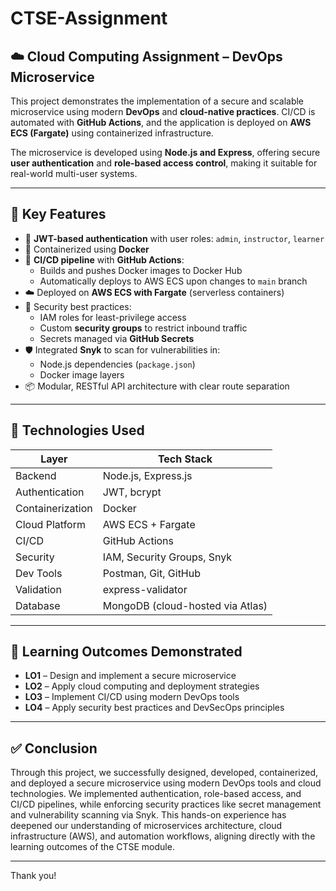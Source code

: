 # CTSE-Assignment

## ☁️ Cloud Computing Assignment – DevOps Microservice

This project demonstrates the implementation of a secure and scalable microservice using modern **DevOps** and **cloud-native practices**. CI/CD is automated with **GitHub Actions**, and the application is deployed on **AWS ECS (Fargate)** using containerized infrastructure.

The microservice is developed using **Node.js and Express**, offering secure **user authentication** and **role-based access control**, making it suitable for real-world multi-user systems.

---

## 🔐 Key Features

- 🔑 **JWT-based authentication** with user roles: `admin`, `instructor`, `learner`
- 🐳 Containerized using **Docker**
- 🔁 **CI/CD pipeline** with **GitHub Actions**:
  - Builds and pushes Docker images to Docker Hub
  - Automatically deploys to AWS ECS upon changes to `main` branch
- ☁️ Deployed on **AWS ECS with Fargate** (serverless containers)
- 🔐 Security best practices:
  - IAM roles for least-privilege access
  - Custom **security groups** to restrict inbound traffic
  - Secrets managed via **GitHub Secrets**
- 🛡️ Integrated **Snyk** to scan for vulnerabilities in:
  - Node.js dependencies (`package.json`)
  - Docker image layers
- 📦 Modular, RESTful API architecture with clear route separation

---

## 🧰 Technologies Used

| Layer              | Tech Stack                      |
|--------------------|---------------------------------|
| Backend            | Node.js, Express.js             |
| Authentication     | JWT, bcrypt                     |
| Containerization   | Docker                          |
| Cloud Platform     | AWS ECS + Fargate               |
| CI/CD              | GitHub Actions                  |
| Security           | IAM, Security Groups, Snyk      |
| Dev Tools          | Postman, Git, GitHub            |
| Validation         | express-validator               |
| Database           | MongoDB (cloud-hosted via Atlas)|

---

## 🧠 Learning Outcomes Demonstrated

- **LO1** – Design and implement a secure microservice
- **LO2** – Apply cloud computing and deployment strategies
- **LO3** – Implement CI/CD using modern DevOps tools
- **LO4** – Apply security best practices and DevSecOps principles

---

## ✅ Conclusion

Through this project, we successfully designed, developed, containerized, and deployed a secure microservice using modern DevOps tools and cloud technologies. We implemented authentication, role-based access, and CI/CD pipelines, while enforcing security practices like secret management and vulnerability scanning via Snyk. This hands-on experience has deepened our understanding of microservices architecture, cloud infrastructure (AWS), and automation workflows, aligning directly with the learning outcomes of the CTSE module.

---

Thank you!
